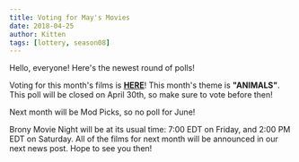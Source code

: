 ```yaml
---
title: Voting for May's Movies
date: 2018-04-25
author: Kitten
tags: [lottery, season08]
---
```


Hello, everyone!  Here's the newest round of polls!

Voting for this month's films is **[HERE][lotto]**!  This month's theme is **"ANIMALS"**.  This poll will be closed on April 30th, so make sure to vote before then!

Next month will be Mod Picks, so no poll for June!

Brony Movie Night will be at its usual time: 7:00 EDT on Friday, and 2:00 PM EDT on Saturday.  All of the films for next month will be announced in our next news post.  Hope to see you then!

[lotto]: https://docs.google.com/forms/d/e/1FAIpQLSeE6TcsjgfuIlPyEXmxyrwfEQ6XgE_nDhoTCflcFhE8yuW16g/viewform
